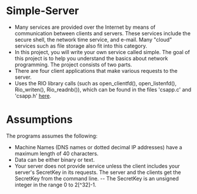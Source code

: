 # Simple-Server

- Many services are provided over the Internet by means of communication between clients and servers. These services include the secure shell, the network time service, and e-mail. Many "cloud" services such as file storage also fit into this category.  
- In this project, you will write your own service called simple. The goal of this project is to help you understand the basics about network programming. The project consists of two parts.  
- There are four client applications that make various requests to the server.  
- Uses the RIO library calls (such as open_clientfd(), open_listenfd(), Rio_writen(), Rio_readnb()), which can be found in the files 'csapp.c' and 'csapp.h' [here](http://csapp.cs.cmu.edu/public/code.html).

# Assumptions

The programs assumes the following:
- Machine Names (DNS names or dotted decimal IP addresses) have a maximum length of 40 characters.
- Data can be either binary or text.
- Your server does not provide service unless the client includes your server's SecretKey in its requests. The server and the clients get the SecretKey from the command line.
  -- The SecretKey is an unsigned integer in the range 0 to 2[^32]-1.
